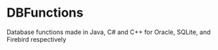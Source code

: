 # DBFunctions
Database functions made in Java, C# and C++ for Oracle, SQLite, and Firebird respectively
